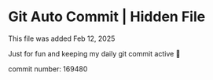 # Git Auto Commit | Hidden File

This file was added Feb 12, 2025

Just for fun and keeping my daily git commit active 🤪

commit number: 169480
